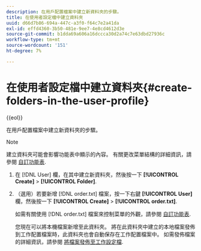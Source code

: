 ```yaml
---
description: 在用戶配置檔案中建立新資料夾的步驟。
title: 在使用者設定檔中建立資料夾
uuid: d66d7b86-694a-447c-a3f0-f64c7e2a41da
exl-id: effd4360-3b50-481e-9ee7-4e8cd4612d3e
source-git-commit: b1dda69a606a16dccca30d2a74c7e63dbd27936c
workflow-type: tm+mt
source-wordcount: '151'
ht-degree: 7%

---
```


# 在使用者設定檔中建立資料夾{#create-folders-in-the-user-profile}

{{eol}}

在用戶配置檔案中建立新資料夾的步驟。

>[!NOTE]
>
>建立資料夾可能會影響功能表中顯示的內容。 有關更改菜單結構的詳細資訊，請參閱 [自訂功能表](../../../../home/c-get-started/c-intf-anlys-ftrs/c-ctm-menus/c-ctm-menus.md#concept-93d4c09cb7f34cd293b7b64fba1cf894).

1. 在 [!DNL User] 欄，在其中建立新資料夾，然後按一下 **[!UICONTROL Create]** > **[!UICONTROL Folder]**.
1. （選用）若要新增 [!DNL order.txt] 檔案，按一下右鍵 **[!UICONTROL User]** 欄，然後按一下 **[!UICONTROL Create]** > **[!UICONTROL order.txt]**.

   如需有關使用 [!DNL order.txt] 檔案來控制菜單的外觀，請參閱 [自訂功能表](../../../../home/c-get-started/c-intf-anlys-ftrs/c-ctm-menus/c-ctm-menus.md#concept-93d4c09cb7f34cd293b7b64fba1cf894).

   您現在可以將本機檔案新增至此資料夾。 將在此資料夾中建立的本地檔案發佈到工作配置檔案時，此資料夾也會自動保存在工作配置檔案中。 如需發佈檔案的詳細資訊，請參閱 [將檔案發佈至工作設定檔](../../../../home/c-get-started/c-admin-intrf/c-prof-mgr/t-pub-files-wkg-prof.md#task-a0106e010c834d16bd60eef4721b6af9).
